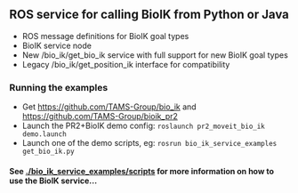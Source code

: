 ## ROS service for calling BioIK from Python or Java
- ROS message definitions for BioIK goal types
- BioIK service node
- New /bio_ik/get_bio_ik service with full support for new BioIK goal types
- Legacy /bio_ik/get_position_ik interface for compatibility

### Running the examples
- Get https://github.com/TAMS-Group/bio_ik and https://github.com/TAMS-Group/bioik_pr2
- Launch the PR2+BioIK demo config: `roslaunch pr2_moveit_bio_ik demo.launch`
- Launch one of the demo scripts, eg: `rosrun bio_ik_service_examples get_bio_ik.py`

#### See [./bio_ik_service_examples/scripts](./bio_ik_service_examples/scripts) for more information on how to use the BioIK service...